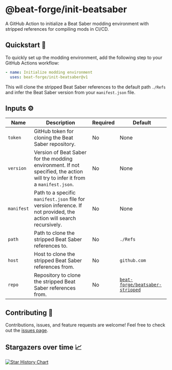 # @beat-forge/init-beatsaber

A GitHub Action to initialize a Beat Saber modding environment with stripped references for compiling mods in CI/CD.

## Quickstart 🚀

To quickly set up the modding environment, add the following step to your GitHub Actions workflow:

```yaml
- name: Initialize modding environment
  uses: beat-forge/init-beatsaber@v1
```

This will clone the stripped Beat Saber references to the default path `./Refs` and infer the Beat Saber version from your `manifest.json` file.

## Inputs ⚙️

| Name       | Description                                                                                                                  | Required | Default                                                                             |
| ---------- | ---------------------------------------------------------------------------------------------------------------------------- | -------- | ----------------------------------------------------------------------------------- |
| `token`    | GitHub token for cloning the Beat Saber repository.                                                                          | No       | None                                                                                |
| `version`  | Version of Beat Saber for the modding environment. If not specified, the action will try to infer it from a `manifest.json`. | No       | None                                                                                |
| `manifest` | Path to a specific `manifest.json` file for version inference. If not provided, the action will search recursively.          | No       | None                                                                                |
| `path`     | Path to clone the stripped Beat Saber references to.                                                                         | No       | `./Refs`                                                                            |
| `host`     | Host to clone the stripped Beat Saber references from.                                                                       | No       | `github.com`                                                                        |
| `repo`     | Repository to clone the stripped Beat Saber references from.                                                                 | No       | [`beat-forge/beatsaber-stripped`](https://github.com/beat-forge/beatsaber-stripped) |

## Contributing 🤝

Contributions, issues, and feature requests are welcome! Feel free to check out the [issues page](https://github.com/beat-forge/init-beatsaber/issues).

## Stargazers over time 📈

<a href="https://star-history.com/#beat-forge/init-beatsaber&Date">
  <picture>
    <source media="(prefers-color-scheme: dark)" srcset="https://api.star-history.com/svg?repos=beat-forge/init-beatsaber&type=Date&theme=dark" />
    <source media="(prefers-color-scheme: light)" srcset="https://api.star-history.com/svg?repos=beat-forge/init-beatsaber&type=Date" />
    <img alt="Star History Chart" src="https://api.star-history.com/svg?repos=beat-forge/init-beatsaber&type=Date" />
  </picture>
</a>
